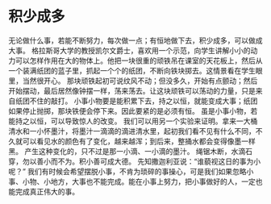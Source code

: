 # 积少成多
无论做什么事，若能不断努力，每次做一点；有恒地做下去，积少成多，可以做成大事。 
格拉斯哥大学的教授凯尔文爵士，喜欢用一个示范，向学生讲解小小的动力可以怎样作用在大的物体上。他把一块很重的顽铁吊在课室的天花板上，然后从一个装满纸团的蓝子里，抓起一个个的纸团，不断向铁块掷去。这情景看在学生眼里，当然很开心。 
那块顽铁起初可说纹风不动；但没多久，开始有点颤动；然后开始摆动，最后居然像钟摆一样，荡来荡去。让这块顽铁可以荡动的力量，只是来自纸团不住的敲打。 
小事小物要是能积累下去，持之以恒，就能变成大事；纸团如果停止抛掷，那块铁便会停下来。因此要紧的是必须有恒。 
虽是小事小物，若能持之以恒，可以导致惊人的改变。 
我们可以用另一个实验来证明。拿来一大桶清水和一小怀墨汁，将墨汁一滴滴的滴进清水里，起初我们看不见有什么不同，不久就可以看见水的颜色有了变化，越来越浑；到后来，整捅水都会变得像墨一样黑。 
产生这种变化的，只不过是那一小滴、一小滴的墨汁。 
绳锯木断，水滴石穿，勿以善小而不为。积小善可成大德。 
先知撒迦利亚说：“谁藐视这日的事为小呢？” 
我们有时候会希望摆脱小事，不肯为琐碎的事操心，可是我们如果忽略小事、小物、小地方，大事也不能完成。能在小事上努力，把小事做好的人，一定也能完成真正伟大的事。
  